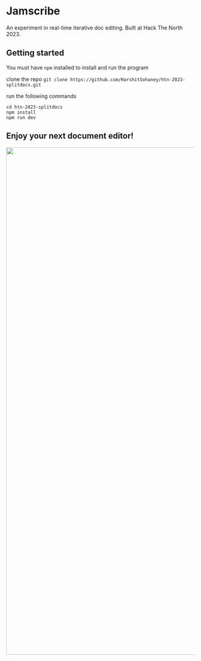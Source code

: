 # Jamscribe

An experiment in real-time iterative doc editing.
Built at Hack The North 2023.


## Getting started
You must have ```npm``` installed to install and run the program

clone the repo
``` git clone https://github.com/HarshitSohaney/htn-2023-splitdocs.git ```

run the following commands
```
cd htn-2023-splitdocs
npm install
npm run dev
```

## Enjoy your next document editor!
<p align="center">
<img width="1351" alt="image" src="https://github.com/HarshitSohaney/htn-2023-splitdocs/assets/73911621/1b6f6489-68e2-4bd8-96d4-690d9cb5718e">

</p>
